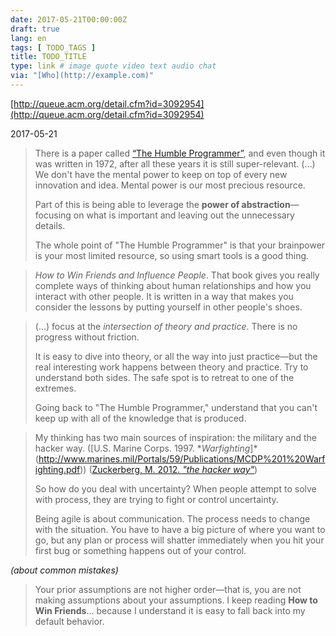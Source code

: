 ```yaml
---
date: 2017-05-21T00:00:00Z
draft: true
lang: en
tags: [ TODO_TAGS ]
title: TODO_TITLE
type: link # image quote video text audio chat
via: "[Who](http://example.com)"
---
```



[http://queue.acm.org/detail.cfm?id=3092954](http://queue.acm.org/detail.cfm?id=3092954)

2017-05-21

> There is a paper called [“The Humble Programmer”](http://dl.acm.org/citation.cfm?id=361591), and even though it was written in 1972, after all these years it is still super-relevant.
> (…)
> We don't have the mental power to keep on top of every new innovation and idea. Mental power is our most precious resource.
> 
> Part of this is being able to leverage the **power of abstraction**—focusing on what is important and leaving out the unnecessary details.
> 
>The whole point of "The Humble Programmer" is that your brainpower is your most limited resource, so using smart tools is a good thing.

> *How to Win Friends and Influence People*. That book gives you really complete ways of thinking about human relationships and how you interact with other people. It is written in a way that makes you consider the lessons by putting yourself in other people's shoes.

> (…) focus at the *intersection of theory and practice*. There is no progress without friction.
>
> It is easy to dive into theory, or all the way into just practice—but the real interesting work happens between theory and practice. Try to understand both sides. The safe spot is to retreat to one of the extremes.
>
> Going back to "The Humble Programmer," understand that you can't keep up with all of the knowledge that is produced.

> My thinking has two main sources of inspiration: the military and the hacker way. ([U.S. Marine Corps. 1997. **Warfighting*]*(http://www.marines.mil/Portals/59/Publications/MCDP%201%20Warfighting.pdf)) ([Zuckerberg, M. 2012. *"the hacker way"*](https://www.wired.com/2012/02/zuck-letter/))
>
> So how do you deal with uncertainty? When people attempt to solve with process, they are trying to fight or control uncertainty.
>
> Being agile is about communication. The process needs to change with the situation. You have to have a big picture of where you want to go, but any plan or process will shatter immediately when you hit your first bug or something happens out of your control.

*(about common mistakes)*

> Your prior assumptions are not higher order—that is, you are not making assumptions about your assumptions. I keep reading **How to Win Friends**… because I understand it is easy to fall back into my default behavior.
